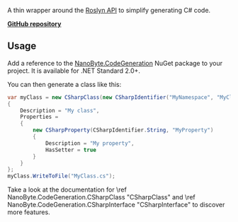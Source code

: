 A thin wrapper around the [Roslyn API](https://docs.microsoft.com/en-us/dotnet/csharp/roslyn-sdk/) to simplify generating C# code.

[**GitHub repository**](https://github.com/nano-byte/code-generation)

## Usage

Add a reference to the [NanoByte.CodeGeneration](https://www.nuget.org/packages/NanoByte.CodeGeneration/) NuGet package to your project. It is available for .NET Standard 2.0+.

You can then generate a class like this:

```csharp
var myClass = new CSharpClass(new CSharpIdentifier("MyNamespace", "MyClass"))
{
    Description = "My class",
    Properties =
    {
        new CSharpProperty(CSharpIdentifier.String, "MyProperty")
        {
            Description = "My property",
            HasSetter = true
        }
    }
};
myClass.WriteToFile("MyClass.cs");
```

Take a look at the documentation for \ref NanoByte.CodeGeneration.CSharpClass "CSharpClass" and \ref NanoByte.CodeGeneration.CSharpInterface "CSharpInterface" to discover more features.
